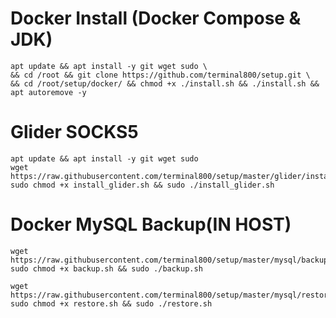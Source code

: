 # Docker Install (Docker Compose & JDK)
```
apt update && apt install -y git wget sudo \
&& cd /root && git clone https://github.com/terminal800/setup.git \
&& cd /root/setup/docker/ && chmod +x ./install.sh && ./install.sh && apt autoremove -y
```

# Glider SOCKS5
```
apt update && apt install -y git wget sudo
wget https://raw.githubusercontent.com/terminal800/setup/master/glider/install_glider.sh
sudo chmod +x install_glider.sh && sudo ./install_glider.sh
```



# Docker MySQL Backup(IN HOST)
```
wget https://raw.githubusercontent.com/terminal800/setup/master/mysql/backup.sh
sudo chmod +x backup.sh && sudo ./backup.sh
```
```
wget https://raw.githubusercontent.com/terminal800/setup/master/mysql/restore.sh
sudo chmod +x restore.sh && sudo ./restore.sh
```

